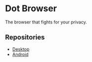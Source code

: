 # Dot Browser

The browser that fights for your privacy.

## Repositories

-   [Desktop](https://github.com/dothq/browser-desktop)
-   [Android](https://github.com/dothq/browser-android)
